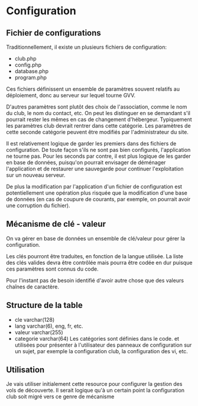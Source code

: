 # Configuration

## Fichier de configurations

Traditionnellement, il existe un plusieurs fichiers de configuration:
* club.php
* config.php
* database.php
* program.php

Ces fichiers définissent un ensemble de paramètres souvent relatifs au déploiement, donc au serveur sur lequel tourne GVV.

D'autres paramètres sont plutôt des choix de l'association, comme le nom du club, le nom du contact, etc. On peut les distinguer en se demandant s'il pourrait rester les mêmes en cas de changement d'hébergeur. Typiquement les paramètres club devrait rentrer dans cette catégorie. Les paramètres de cette seconde catégorie peuvent être modifiés par l'administrateur du site.

Il est relativement logique de garder les premiers dans des fichiers de configuration. De toute façon s'ils ne sont pas bien configurés, l'application ne tourne pas. Pour les seconds par contre, il est plus logique de les garder en base de données, puisqu'on pourrait envisager de déménager l'application et de restaurer une sauvegarde pour continuer l'exploitation sur un nouveau serveur. 

De plus la modification par l'application d'un fichier de configuration est potentiellement une opération plus risquée que la modification d'une base de données (en cas de coupure de courants, par exemple, on pourrait avoir une corruption du fichier).

## Mécanisme de clé - valeur

On va gérer en base de données un ensemble de clé/valeur pour gérer la configuration.

Les clés pourront être traduites, en fonction de la langue utilisée. La liste des clés valides devra être contrôlée mais pourra être codée en dur puisque ces paramètres sont connus du code.

Pour l'instant pas de besoin identifié d'avoir autre chose que des valeurs chaînes de caractère.

## Structure de la table

* cle varchar(128)
* lang varchar(6), eng, fr, etc.
* valeur varchar(255)
* categorie varchar(64) Les catégories sont définies dans le code. et utilisées pour présenter à l'utilisateur des panneaux de configuration sur un sujet, par exemple la configuration club, la configuration des vi, etc.

## Utilisation

Je vais utiliser initialement cette resource pour configurer la gestion des vols de découverte. Il serait logique qu'à un certain point la configuration club soit migré vers ce genre de mécanisme
